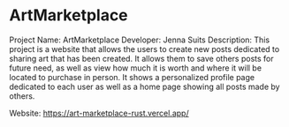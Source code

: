 # ArtMarketplace
Project Name: ArtMarketplace
Developer: Jenna Suits
Description: This project is a website that allows the users to create new posts dedicated to sharing art that has been created. It allows them to save others posts for future need, as well as view how much it is worth and where it will be located to purchase in person. It shows a personalized profile page dedicated to each user as well as a home page showing all posts made by others. 

Website: https://art-marketplace-rust.vercel.app/
